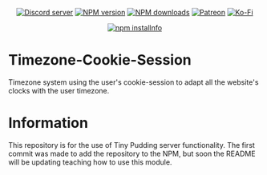 <div align="center">
<p>
    <a href="https://discord.gg/TgHdvJd"><img src="https://img.shields.io/discord/413193536188579841?color=7289da&logo=discord&logoColor=white" alt="Discord server" /></a>
    <a href="https://www.npmjs.com/package/@tinypudding/timezone-cookie-session"><img src="https://img.shields.io/npm/v/@tinypudding/timezone-cookie-session.svg?maxAge=3600" alt="NPM version" /></a>
    <a href="https://www.npmjs.com/package/@tinypudding/timezone-cookie-session"><img src="https://img.shields.io/npm/dt/@tinypudding/timezone-cookie-session.svg?maxAge=3600" alt="NPM downloads" /></a>
    <a href="https://www.patreon.com/JasminDreasond"><img src="https://img.shields.io/badge/donate-patreon-F96854.svg?logo=patreon" alt="Patreon" /></a>
    <a href="https://ko-fi.com/jasmindreasond"><img src="https://img.shields.io/badge/donate-ko%20fi-29ABE0.svg?logo=ko-fi" alt="Ko-Fi" /></a>
</p>
<p>
    <a href="https://nodei.co/npm/@tinypudding/timezone-cookie-session/"><img src="https://nodei.co/npm/@tinypudding/timezone-cookie-session.png?downloads=true&stars=true" alt="npm installnfo" /></a>
</p>
</div>

# Timezone-Cookie-Session
Timezone system using the user's cookie-session to adapt all the website's clocks with the user timezone.

# Information
This repository is for the use of Tiny Pudding server functionality. The first commit was made to add the repository to the NPM, but soon the README will be updating teaching how to use this module.
